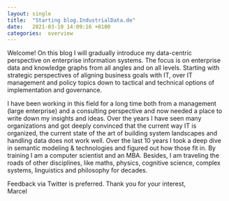 ```yaml
---
layout: single
title:  "Starting blog.IndustrialData.de"
date:   2021-03-10 14:09:16 +0100
categories:  overview
---
```


Welcome!
On this blog I will gradually introduce my data-centric perspective on enterprise information systems.
The focus is on enterprise data and knowledge graphs from all angles and on all levels.
Starting with strategic perspectives of aligning business goals with IT, over IT management and policy topics down to tactical and technical options of implementation and governance.

I have been working in this field for a long time both from a management (large enterprise) and a consulting perspective and now needed a place to write down my insights and ideas.
Over the years I have seen many organizations and got deeply convinced that the current way IT is organized,
the current state of the art of building system landscapes and handling data does not work well.
Over the last 10 years I took a deep dive in semantic modeling & technologies and figured out how those fit in.
By training I am a computer scientist and an MBA. Besides, I am traveling the roads of other disciplines, like maths, physics, cognitive science, complex systems, linguistics and philosophy for decades.

Feedback via Twitter is preferred. Thank you for your interest, <br/>
Marcel
